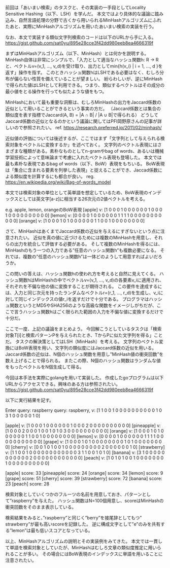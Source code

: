 前回は「あいまい検索」のタスクと、その実装の一手段としてLocality Sensitive Hashing（以下、LSH）を学んだ。
本文ではより具体的な議論に踏み込み、自然言語処理の分野で古くから用いられるMinHashアルゴリズムにふれたあと、実際にMinHashアルゴリズムを用いたあいまい検索の実装を行う。

なお、本文で実装する類似文字列検索のコードは以下のURLから手に入る。
https://gist.github.com/sat0yu/895e28cce3f42dd980eeb8ea4666319f

まずはMinHashアルゴリズム（以下、MinHash）とは何かを説明する。
MinHash自体は非常にシンプルで、「入力として適当なハッシュ関数h: R -> Rと、ベクトルv=(v_1, …, v_d)を受け取り、出力としてmin{h(v_i} | i = 1, ..., d }を返す」操作を指す。
このときハッシュ関数hはLSHである必要はなく、むしろ分布が偏らない性質を備えていることが望ましい。
紛らわしいが、逆にMinHashで得られた値はLSHとして利用できる。つまり、類似するベクトルはその成分の最小値をとる操作を行っても似たような値をもつ。

MinHashにおいて最も重要な洞察は、むしろMinHashの出力をJaccard係数の近似として用いることができるという事実の方だ。
（Jaccard係数とは集合の類似度を表す指標でJaccard(A, B) = |A ∩ B| / |A ∪ B|で得られる）
どうしてJaccard係数の近似となるのかという議論に関してはPFI岡野原さんの記事が詳しいので参照されたい。
ref. https://research.preferred.jp/2011/02/minhash/

近似値の評価については後述するが、ここではまず「文字列として与えられる検索対象をベクトルに変換するか」を述べておく。
文字列のベクトル表現にはさまざまな種類がある。素朴なものとしてn-gramやbag of words、あるいは機械学習技術によって意味論まで考慮に入れたベクトル表現も登場した。
本文では最も素朴な表現であるbag of words（以下、BoW）表現をもちいる。
BoW表現は「集合に含まれる要素を列挙した表現」と捉えることができ、Jaccad係数による類似度を計算するにも都合が良い。
reg. https://en.wikipedia.org/wiki/Bag-of-words_model

本文では検索対象の単位として英単語を想定しているため、BoW表現のインデックスとしては英文字[a-z]に相当する26次元の2値ベクトルを考える。

e.g. apple, lemon, orangeのBoW表現
[apple] v: [1 0 0 0 1 0 0 0 0 0 0 1 0 0 0 1 0 0 0 0 0 0 0 0 0 0]
[lemon] v: [0 0 0 0 1 0 0 0 0 0 0 1 1 1 1 0 0 0 0 0 0 0 0 0 0 0]
[orange] v: [1 0 0 0 1 0 1 0 0 0 0 0 0 1 1 0 0 1 0 0 0 0 0 0 0 0]

さて、MinHashはあくまでJaccard係数の近似を与えるにすぎないという点に注意されたい。
近似を真の値に近づけるためには複数のMinHashを用意し、それらの出力を統合して評価する必要がある。
そして複数のMinHashを得るには、MinHashのもう一つの入力である”任意のハッシュ関数h”も複数必要になる。
それでは、複数の”任意のハッシュ関数h”は一体どのようして用意すればよいだろうか。

この問いの答えは、ハッシュ関数hの使われ方を考えると自然に見えてくる。
ハッシュ関数hはMinHashの中でベクトルv=(v_1, …, v_d)の各要素v_iに適用され、それぞれを不偏な他の値に変換することが期待される。
この要件を達成するには、入力と同じ次元を持ったランダムなベクトルr=(r_1, …, r_d)を生成し、v_iに対して同じインデックスの値r_iを返すだけで十分である。
プログラマはハッシュ関数というとMD5やSHA256のような高級な関数をイメージしがちだが、ここで言うハッシュ関数hはごく限られた範囲の入力を不偏な値に変換するだけで十分だ。

ここで一度、上記の議論をまとめよう。
今回解こうとしているタスクは「検索対象T[i]と検索パターンPを与えられたとき、TからPに似た文字列を得る」ことだ。
タスクの解決策としてはLSH（MinHash）を考える。
文字列のベクトル変換にはBoW表現を用い、文字列の類似度にはJaccard係数の近似を用いる。
Jaccard係数の近似は、N個のハッシュ関数を用意し”MinHash値の衝突回数”を数え上げることで得られる。
またこの際、N個のハッシュ関数はランダムな値をもったベクトルをN個生成して得る。

今回は本手法を実際にgolangを用いて実装した。
作成したgoプログラムは以下URLからアクセスできる。興味のある方は参照されたい。
https://gist.github.com/sat0yu/895e28cce3f42dd980eeb8ea4666319f

以下に実行結果を記す。

Enter query: raspberry
query: raspberry, v: [1 1 0 0 1 0 0 0 0 0 0 0 0 0 0 1 0 3 1 0 0 0 0 0 1 0]

[apple] v: [1 0 0 0 1 0 0 0 0 0 0 1 0 0 0 2 0 0 0 0 0 0 0 0 0 0]
[pineapple] v: [1 0 0 0 2 0 0 0 1 0 0 1 0 1 0 3 0 0 0 0 0 0 0 0 0 0]
[orange] v: [1 0 0 0 1 0 1 0 0 0 0 0 0 1 1 0 0 1 0 0 0 0 0 0 0 0]
[lemon] v: [0 0 0 0 1 0 0 0 0 0 0 1 1 1 1 0 0 0 0 0 0 0 0 0 0 0]
[grape] v: [1 0 0 0 1 0 1 0 0 0 0 0 0 0 0 1 0 1 0 0 0 0 0 0 0 0]
[cherry] v: [0 0 1 0 1 0 0 1 0 0 0 0 0 0 0 0 0 2 0 0 0 0 0 0 1 0]
[strawberry] v: [1 1 0 0 1 0 0 0 0 0 0 0 0 0 0 0 0 3 1 1 0 0 1 0 1 0]
[banana] v: [3 1 0 0 0 0 0 0 0 0 0 0 0 2 0 0 0 0 0 0 0 0 0 0 0 0]
[peach] v: [1 0 1 0 1 0 0 1 0 0 0 0 0 0 0 1 0 0 0 0 0 0 0 0 0 0]

[apple] score: 33
[pineapple] score: 24
[orange] score: 34
[lemon] score: 9
[grape] score: 51
[cherry] score: 39
[strawberry] score: 72
[banana] score: 23
[peach] score: 28

検索対象としていくつかのフルーツの名前を用意しておき、パターンとして”raspberry”を与えた。
ハッシュ関数はN=100個用意し、scoreはMinHashの衝突回数をそのまま表示している。

検索結果をみると、”raspberry”と同じく”berry”を接尾辞としてもつ” strawberry”が最も高いscoreを記録した。
逆に構成文字として”e”のみを共有する”lemon”は最も低いスコアとなっている。

以上、MinHashアルゴリズムの説明とその実装例をみてきた。
本文では一貫して単語を検索対象としていたが、MinHashはむしろ文章の類似度推定に用いられることが多い。
その場合にはBoW表現のインデックスに単語を用いることに注意されたい。
